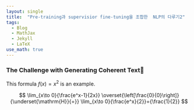 ```yaml
---
layout: single
title:  "Pre-training과 supervisior fine-tuning을 조합한  NLP의 다루기2"
tags:
  - Blog
  - MathJax
  - Jekyll
  - LaTeX
use_math: true
---
```


### The Challenge with Generating Coherent Text

This formula $f(x) = x^2$ is an example.

$$
\lim_{x\to 0}{\frac{e^x-1}{2x}}
\overset{\left[\frac{0}{0}\right]}{\underset{\mathrm{H}}{=}}
\lim_{x\to 0}{\frac{e^x}{2}}={\frac{1}{2}}
$$
